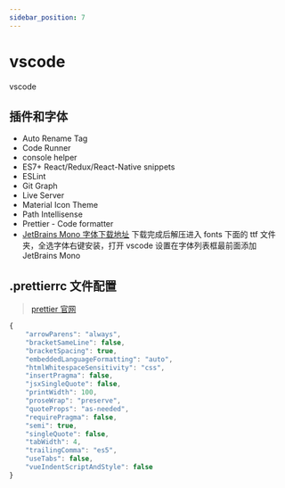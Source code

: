 ```yaml
---
sidebar_position: 7
---
```


# vscode

vscode

## 插件和字体

-   Auto Rename Tag
-   Code Runner
-   console helper
-   ES7+ React/Redux/React-Native snippets
-   ESLint
-   Git Graph
-   Live Server
-   Material Icon Theme
-   Path Intellisense
-   Prettier - Code formatter
-   [JetBrains Mono 字体下载地址](https://www.jetbrains.com/zh-cn/lp/mono/) 下载完成后解压进入 fonts 下面的 ttf 文件夹，全选字体右键安装，打开 vscode 设置在字体列表框最前面添加 JetBrains Mono

## .prettierrc 文件配置

> [prettier 官网](https://prettier.io/)

```javascript
{
    "arrowParens": "always",
    "bracketSameLine": false,
    "bracketSpacing": true,
    "embeddedLanguageFormatting": "auto",
    "htmlWhitespaceSensitivity": "css",
    "insertPragma": false,
    "jsxSingleQuote": false,
    "printWidth": 100,
    "proseWrap": "preserve",
    "quoteProps": "as-needed",
    "requirePragma": false,
    "semi": true,
    "singleQuote": false,
    "tabWidth": 4,
    "trailingComma": "es5",
    "useTabs": false,
    "vueIndentScriptAndStyle": false
}
```
